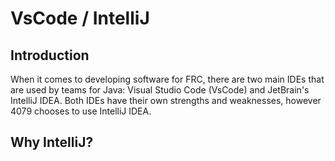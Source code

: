 # VsCode / IntelliJ

## Introduction

When it comes to developing software for FRC, there are two main IDEs that are used by teams for Java: 
Visual Studio Code (VsCode) and JetBrain's IntelliJ IDEA. Both IDEs have their own strengths and weaknesses, 
however 4079 chooses to use IntelliJ IDEA.

## Why IntelliJ?

